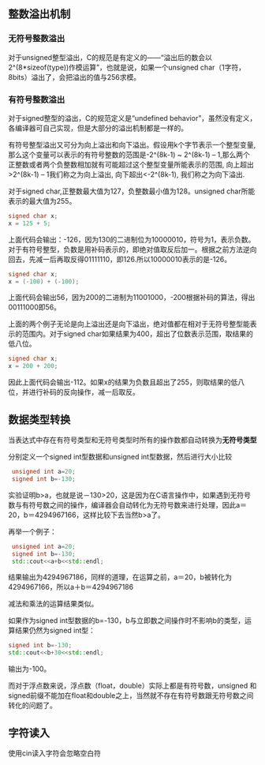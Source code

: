 ## 整数溢出机制

### 无符号整数溢出

对于unsigned整型溢出，C的规范是有定义的——“溢出后的数会以2^(8*sizeof(type))作模运算”，也就是说，如果一个unsigned char（1字符，8bits）溢出了，会把溢出的值与256求模。

### 有符号整数溢出

对于signed整型的溢出，C的规范定义是“undefined behavior”，虽然没有定义，各编译器可自己实现，但是大部分的溢出机制都是一样的。

有符号整型溢出又可分为向上溢出和向下溢出。假设用k个字节表示一个整型变量, 那么这个变量可以表示的有符号整数的范围是-2^(8k-1) ~ 2^(8k-1) – 1,那么两个正整数或者两个负整数相加就有可能超过这个整型变量所能表示的范围, 向上超出>2^(8k-1) – 1我们称之为向上溢出, 向下超出<-2^(8k-1), 我们称之为向下溢出.

对于signed char,正整数最大值为127，负整数最小值为128。unsigned char所能表示的最大值为255。

```cpp
signed char x;
x = 125 + 5;
```

上面代码会输出：-126，因为130的二进制位为10000010，符号为1，表示负数。对于有符号整型，负数是用补码表示的，即绝对值取反后加一。根据之前方法逆向回去，先减一后再取反得01111110，即126.所以10000010表示的是-126。

```cpp
signed char x;
x = (-100) + (-100);
```

上面代码会输出56，因为200的二进制为11001000，-200根据补码的算法，得出00111000即56。

上面的两个例子无论是向上溢出还是向下溢出，绝对值都在相对于无符号整型能表示的范围内。对于signed char如果结果为400，超出了位数表示范围，取结果的低八位。

```cpp
signed char x;
x = 200 + 200;
```

因此上面代码会输出-112。如果x的结果为负数且超出了255，则取结果的低八位，并进行补码的反向操作，减一后取反。



## 数据类型转换

当表达式中存在有符号类型和无符号类型时所有的操作数都自动转换为**无符号类型**

分别定义一个signed int型数据和unsigned int型数据，然后进行大小比较

```cpp
 unsigned int a=20;
 signed int b=-130;
```

实验证明b>a，也就是说－130>20，这是因为在C语言操作中，如果遇到无符号数与有符号数之间的操作，编译器会自动转化为无符号数来进行处理，因此a＝20，b＝4294967166，这样比较下去当然b>a了。



再举一个例子：

```cpp
 unsigned int a=20;
 signed int b=-130;
 std::cout<<a+b<<std::endl;
```

结果输出为4294967186，同样的道理，在运算之前，a＝20，b被转化为4294967166，所以a＋b＝4294967186

减法和乘法的运算结果类似。



如果作为signed int型数据的b=-130，b与立即数之间操作时不影响b的类型，运算结果仍然为signed int型：

```cpp
signed int b=-130;
std::cout<<b+30<<std::endl;
```

输出为-100。



而对于浮点数来说，浮点数（float，double）实际上都是有符号数，unsigned 和signed前缀不能加在float和double之上，当然就不存在有符号数跟无符号数之间转化的问题了。



## 字符读入

使用cin读入字符会忽略空白符